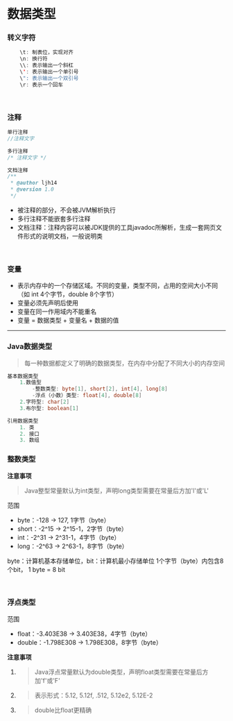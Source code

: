 ﻿# 数据类型

### 转义字符

```java
    \t: 制表位，实现对齐
    \n: 换行符
    \\: 表示输出一个斜杠
    \': 表示输出一个单引号
    \": 表示输出一个双引号
    \r: 表示一个回车
```    

<br>

### 注释

```java
单行注释 
//注释文字

多行注释 
/* 注释文字 */

文档注释 
/**
 * @author ljh14
 * @version 1.0
 */
```

 - 被注释的部分，不会被JVM解析执行
 - 多行注释不能嵌套多行注释
 - 文档注释：注释内容可以被JDK提供的工具javadoc所解析，生成一套网页文件形式的说明文档，一般说明类


<br>

### 变量

 - 表示内存中的一个存储区域。不同的变量，类型不同，占用的空间大小不同 （如 int 4个字节，double 8个字节）
 - 变量必须先声明后使用
 - 变量在同一作用域内不能重名
 - 变量 = 数据类型 + 变量名 + 数据的值


----------

### Java数据类型

> 每一种数据都定义了明确的数据类型，在内存中分配了不同大小的内存空间

```java
基本数据类型
    1.数值型
        -整数类型: byte[1], short[2], int[4], long[8]
        -浮点（小数）类型: float[4], double[8]
    2.字符型: char[2]
    3.布尔型: boolean[1]

引用数据类型
    1. 类
    2. 接口
    3. 数组
```

### 整数类型
**注意事项**
> Java整型常量默认为int类型，声明long类型需要在常量后方加'l'或'L'

范围
 - byte：-128 -> 127, 1字节（byte）
 - short：-2^15 -> 2^15-1，2字节（byte）
 - int：-2^31 -> 2^31-1，4字节（byte）
 - long：-2^63 -> 2^63-1，8字节（byte）
 
byte：计算机基本存储单位，bit：计算机最小存储单位
1个字节（byte）内包含8个bit， 1 byte = 8 bit


<br>


### 浮点类型


范围

 - float：-3.403E38 -> 3.403E38，4字节（byte）
 - double：-1.798E308 -> 1.798E308，8字节（byte）

**注意事项**
1. >Java浮点常量默认为double类型，声明float类型需要在常量后方加'f'或'F'
2. >表示形式：5.12, 5.12f, .512, 5.12e2, 5.12E-2
3. >double比float更精确


 
 
 
